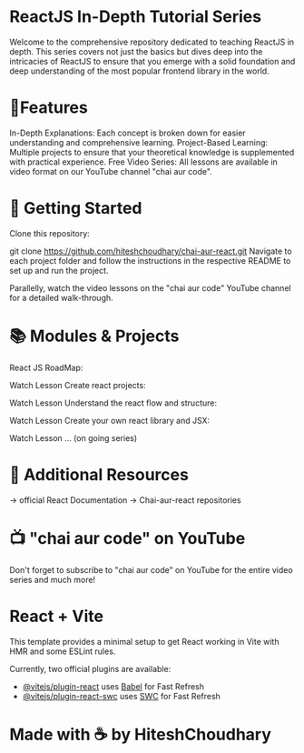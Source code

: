 # ReactJS In-Depth Tutorial Series

Welcome to the comprehensive repository dedicated to teaching ReactJS in depth. This series covers not just the basics but dives deep into the intricacies of ReactJS to ensure that you emerge with a solid foundation and deep understanding of the most popular frontend library in the world.

# 🌟Features

In-Depth Explanations: Each concept is broken down for easier understanding and comprehensive learning.
Project-Based Learning: Multiple projects to ensure that your theoretical knowledge is supplemented with practical experience.
Free Video Series: All lessons are available in video format on our YouTube channel "chai aur code".

# 🚀 Getting Started

Clone this repository:

git clone https://github.com/hiteshchoudhary/chai-aur-react.git
Navigate to each project folder and follow the instructions in the respective README to set up and run the project.

Parallelly, watch the video lessons on the "chai aur code" YouTube channel for a detailed walk-through.

# 📚 Modules & Projects

React JS RoadMap:

Watch Lesson
Create react projects:

Watch Lesson
Understand the react flow and structure:

Watch Lesson
Create your own react library and JSX:

Watch Lesson
... (on going series)

# 📖 Additional Resources
 -> official React Documentation
 -> Chai-aur-react repositories

 # 📺 "chai aur code" on YouTube

 Don't forget to subscribe to "chai aur code" on YouTube for the entire video series and much more!

# React + Vite

This template provides a minimal setup to get React working in Vite with HMR and some ESLint rules.

Currently, two official plugins are available:

- [@vitejs/plugin-react](https://github.com/vitejs/vite-plugin-react/blob/main/packages/plugin-react/README.md) uses [Babel](https://babeljs.io/) for Fast Refresh
- [@vitejs/plugin-react-swc](https://github.com/vitejs/vite-plugin-react-swc) uses [SWC](https://swc.rs/) for Fast Refresh

# Made with ☕️ by HiteshChoudhary
